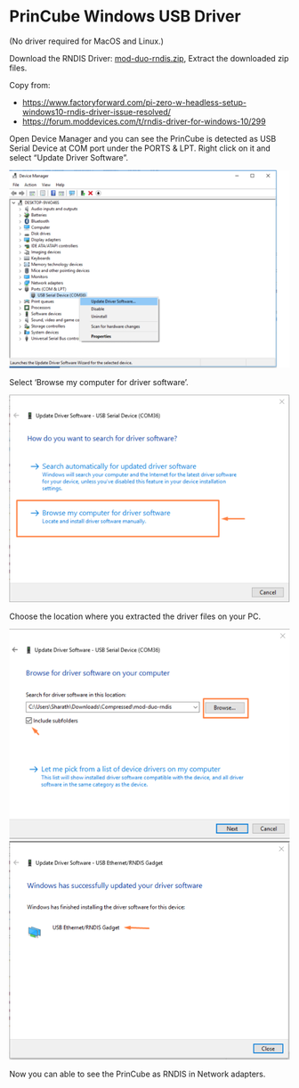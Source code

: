 PrinCube Windows USB Driver
===========================
(No driver required for MacOS and Linux.)

Download the RNDIS Driver: <a href="mod-duo-rndis.zip">mod-duo-rndis.zip</a>, Extract the downloaded zip files.

Copy from:
 - https://www.factoryforward.com/pi-zero-w-headless-setup-windows10-rndis-driver-issue-resolved/
 - https://forum.moddevices.com/t/rndis-driver-for-windows-10/299

Open Device Manager and you can see the PrinCube is detected as USB Serial Device at COM port under the PORTS & LPT. Right click on it and select “Update Driver Software”.

<img src="1.png">  
<br>

Select ‘Browse my computer for driver software’.

<img src="2.png">  
<br>

Choose the location where you extracted the driver files on your PC.

<img src="3.png">  

<img src="4.png">  
<br>

Now you can able to see the PrinCube as RNDIS in Network adapters.

